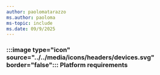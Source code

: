 ```yaml
---
author: paolomatarazzo
ms.author: paoloma
ms-topic: include
ms.date: 09/9/2025
---
```


### :::image type="icon" source="../../media/icons/headers/devices.svg" border="false"::: Platform requirements